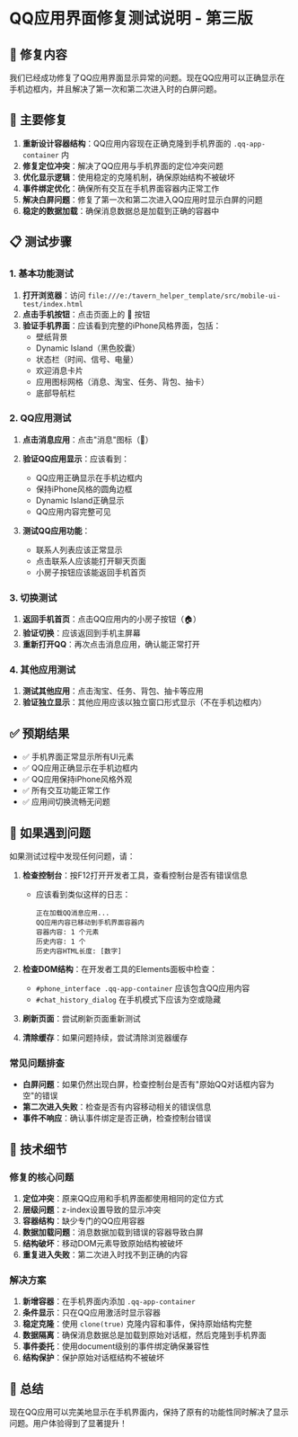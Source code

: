 # QQ应用界面修复测试说明 - 第三版

## 🎯 修复内容

我们已经成功修复了QQ应用界面显示异常的问题。现在QQ应用可以正确显示在手机边框内，并且解决了第一次和第二次进入时的白屏问题。

## 🔧 主要修复

1. **重新设计容器结构**：QQ应用内容现在正确克隆到手机界面的 `.qq-app-container` 内
2. **修复定位冲突**：解决了QQ应用与手机界面的定位冲突问题
3. **优化显示逻辑**：使用稳定的克隆机制，确保原始结构不被破坏
4. **事件绑定优化**：确保所有交互在手机界面容器内正常工作
5. **解决白屏问题**：修复了第一次和第二次进入QQ应用时显示白屏的问题
6. **稳定的数据加载**：确保消息数据总是加载到正确的容器中

## 📋 测试步骤

### 1. 基本功能测试

1. **打开浏览器**：访问 `file:///e:/tavern_helper_template/src/mobile-ui-test/index.html`
2. **点击手机按钮**：点击页面上的 📱 按钮
3. **验证手机界面**：应该看到完整的iPhone风格界面，包括：
   - 壁纸背景
   - Dynamic Island（黑色胶囊）
   - 状态栏（时间、信号、电量）
   - 欢迎消息卡片
   - 应用图标网格（消息、淘宝、任务、背包、抽卡）
   - 底部导航栏

### 2. QQ应用测试

1. **点击消息应用**：点击"消息"图标（💭）
2. **验证QQ应用显示**：应该看到：
   - QQ应用正确显示在手机边框内
   - 保持iPhone风格的圆角边框
   - Dynamic Island正确显示
   - QQ应用内容完整可见

3. **测试QQ应用功能**：
   - 联系人列表应该正常显示
   - 点击联系人应该能打开聊天页面
   - 小房子按钮应该能返回手机首页

### 3. 切换测试

1. **返回手机首页**：点击QQ应用内的小房子按钮（🏠）
2. **验证切换**：应该返回到手机主屏幕
3. **重新打开QQ**：再次点击消息应用，确认能正常打开

### 4. 其他应用测试

1. **测试其他应用**：点击淘宝、任务、背包、抽卡等应用
2. **验证独立显示**：其他应用应该以独立窗口形式显示（不在手机边框内）

## ✅ 预期结果

- ✅ 手机界面正常显示所有UI元素
- ✅ QQ应用正确显示在手机边框内
- ✅ QQ应用保持iPhone风格外观
- ✅ 所有交互功能正常工作
- ✅ 应用间切换流畅无问题

## 🐛 如果遇到问题

如果测试过程中发现任何问题，请：

1. **检查控制台**：按F12打开开发者工具，查看控制台是否有错误信息
   - 应该看到类似这样的日志：
     ```
     正在加载QQ消息应用...
     QQ应用内容已移动到手机界面容器内
     容器内容: 1 个元素
     历史内容: 1 个
     历史内容HTML长度: [数字]
     ```

2. **检查DOM结构**：在开发者工具的Elements面板中检查：
   - `#phone_interface .qq-app-container` 应该包含QQ应用内容
   - `#chat_history_dialog` 在手机模式下应该为空或隐藏

3. **刷新页面**：尝试刷新页面重新测试
4. **清除缓存**：如果问题持续，尝试清除浏览器缓存

### 常见问题排查

- **白屏问题**：如果仍然出现白屏，检查控制台是否有"原始QQ对话框内容为空"的错误
- **第二次进入失败**：检查是否有内容移动相关的错误信息
- **事件不响应**：确认事件绑定是否正确，检查控制台错误

## 📝 技术细节

### 修复的核心问题

1. **定位冲突**：原来QQ应用和手机界面都使用相同的定位方式
2. **层级问题**：z-index设置导致的显示冲突
3. **容器结构**：缺少专门的QQ应用容器
4. **数据加载问题**：消息数据加载到错误的容器导致白屏
5. **结构破坏**：移动DOM元素导致原始结构被破坏
6. **重复进入失败**：第二次进入时找不到正确的内容

### 解决方案

1. **新增容器**：在手机界面内添加 `.qq-app-container`
2. **条件显示**：只在QQ应用激活时显示容器
3. **稳定克隆**：使用 `clone(true)` 克隆内容和事件，保持原始结构完整
4. **数据隔离**：确保消息数据总是加载到原始对话框，然后克隆到手机界面
5. **事件委托**：使用document级别的事件绑定确保兼容性
6. **结构保护**：保护原始对话框结构不被破坏

## 🎉 总结

现在QQ应用可以完美地显示在手机界面内，保持了原有的功能性同时解决了显示问题。用户体验得到了显著提升！
